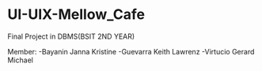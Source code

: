 # UI-UIX-Mellow_Cafe
Final Project in DBMS(BSIT 2ND YEAR)

Member:
-Bayanin Janna Kristine
-Guevarra Keith Lawrenz
-Virtucio Gerard Michael
